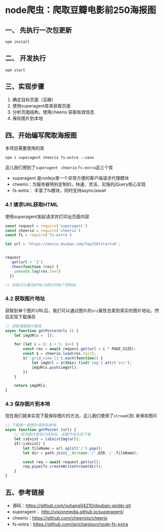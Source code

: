 # node爬虫：爬取豆瓣电影前250海报图


## 一、 先执行一次包更新
`npm install`

## 二、 开发执行
`npm start`


## 三、实现步骤

1. 确定目标页面（豆瓣）
2. 使用superagent库来获取页面
3. 分析页面结构，使用cheerio 获取有效信息
4. 保存图片到本地


## 四、开始编写爬取海报图


本项目需要使用的库

```
npm i superagent cheerio fs-extra --save
```

这儿我们用到了`superagent` ` cheerio` `fs-extra`这三个库

- superagent 是nodejs里一个非常方便的客户端请求代理模块
- cheerio：为服务器特别定制的，快速、灵活、实施的jQuery核心实现
- fs-extra： 丰富了fs模块，同时支持async/await

### 4.1 请求URL获取HTML

使用superagent发起请求并打印出页面内容

```javascript
const request = require('superagent')
const cheerio = require('cheerio')
const fs = require('fs-extra')

let url = 'https://movie.douban.com/top250?start=0';


request
  .get(url + '1')
  .then(function (res) {
    console.log(res.text)
  })

// 你就可以看见HTML内容打印到了控制台
```


### 4.2 获取图片地址

获取到单个图片URL后，我们可以通过图片的`src`属性去拿到真实的图片地址，然后实现下载保存

```javascript
// 获取海报图片路径
async function getPosterUrls () {
    let imgURls =  [];

    for (let i = 0; i < 5; i++) {
        const res = await request.get(url + i * PAGE_SIZE);
        const $ = cheerio.load(res.text);
        $('.grid_view li').each(function() {
            let imgUrl = $(this).find('img').attr('src');
            imgURls.push(imgUrl);
        })
    }

    return imgURls;
}

```

### 4.3 保存图片到本地

现在我们就来实现下载保存图片的方法，这儿我们使用了`stream`(流) 来保存图片

```javascript
// 下载每一张图片保存到本地
async function getPoster (url) {
    // 检测图片是否已经存在，如果不存在则下载
    let isExist = isExistImg(url);
    if(!isExist) {
        let fileName = url.split('/').pop();
        let dir = path.join(__dirname,'/',DIR,'/',fileName);

        const req = await request.get(url);
        req.pipe(fs.createWriteStream(dir));
    }
}
```



## 五、参考链接

- 源码：https://github.com/yuhang04210/douban-spider.git
- superagent： http://visionmedia.github.io/superagent/
- cheerio：https://github.com/cheeriojs/cheerio
- fs-extra：https://github.com/jprichardson/node-fs-extra
